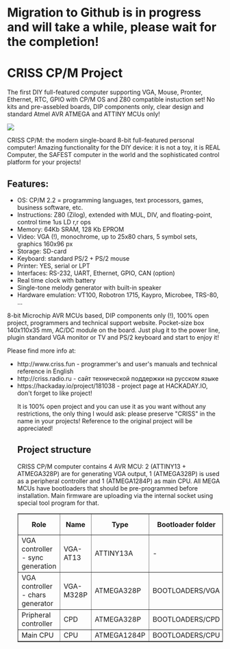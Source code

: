 <h1 color=red>Migration to Github is in progress and will take a while, please wait for the completion!</h1>

<h1>CRISS CP/M Project</h1>

The first DIY full-featured computer supporting VGA, Mouse, Pronter, Ethernet, RTC, GPIO with CP/M OS and Z80 compatible instuction set! No kits and pre-assebled boards, DIP components only, clear design and standard Atmel AVR ATMEGA and ATTINY MCUs only!

<img src=http://criss.fun/criss/15002.png>

CRISS CP/M: the modern single-board 8-bit full-featured personal computer! Amazing functionality for the DIY device: it is not a toy, it is REAL Computer, the SAFEST computer in the world and the sophisticated control platform for your projects!

<h2>Features:</h2>

<ul>
<li> OS: CP/M 2.2 = programming languages, text processors, games, business software, etc.
<li> Instructions: Z80 (Zilog), extended with MUL, DIV, and floating-point, control time 1us LD r,r ops
<li> Memory: 64Kb SRAM, 128 Kb EPROM
<li> Video: VGA (!), monochrome, up to 25x80 chars, 5 symbol sets, graphics 160x96 px
<li> Storage: SD-card
<li> Keyboard: standard PS/2 + PS/2 mouse
<li> Printer: YES, serial or LPT
<li> Interfaces: RS-232, UART, Ethernet, GPIO, CAN (option)
<li> Real time clock with battery
<li> Single-tone melody generator with built-in speaker
<li> Hardware emulation: VT100, Robotron 1715, Kaypro, Microbee, TRS-80, ...
</ul>

8-bit Microchip AVR MCUs based, DIP components only (!), 100% open project, programmers and technical support website. Pocket-size box 140x110x35 mm, AC/DC module on the board. Just plug it to the power line, plugin standard VGA monitor or TV and PS/2 keyboard and start to enjoy it!

Please find more info at:
<ul>
<li> http://www.criss.fun - programmer's and user's manuals and technical reference in English
<li> http://criss.radio.ru - сайт технической поддержки на русском языке
<li> https://hackaday.io/project/181038 - project page at HACKADAY.IO, don't forget to like project!

It is 100% open project and you can use it as you want without any restrictions, the only thing I would ask: please preserve "CRISS" in the name in your projects! Reference to the original project will be appreciated! 
  
<h2>Project structure</h2>

CRISS CP/M computer contains 4 AVR MCU: 2 (ATTINY13 + ATMEGA328P) are for generating VGA output, 1 (ATMEGA328P) is used as a peripheral controller and 1 (ATMEGA1284P) as main CPU. All MEGA MCUs have bootloaders that should be pre-programmed before installation. Main firmware are uploading via the internal socket using special tool program for that.

<table border=1>
  <tr><th>Role</th><th>Name</th><th>Type</th><th>Bootloader folder</th><th>Firmware folder</th><th>Comments</th></tr>
  <tr><td>VGA controller - sync generation</td><td>VGA-AT13</td><td>ATTINY13A</td><td>-</td><td>VGA-AT13</td><td></td></tr>
  <tr><td>VGA controller - chars generator</td><td>VGA-M328P</td><td>ATMEGA328P</td><td>BOOTLOADERS/VGA</td><td>VGA-M328-FW</td><td></td></tr>
  <tr><td>Pripheral controller</td><td>CPD</td><td>ATMEGA328P</td><td>BOOTLOADERS/CPD</td><td>CPD-FW</td><td></td></tr>
  <tr><td>Main CPU</td><td>CPU</td><td>ATMEGA1284P</td><td>BOOTLOADERS/CPU</td><td>CPD-FW</td><td></td></tr>
</table>  

